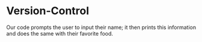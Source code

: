 # Version-Control 

Our code prompts the user to input their name; it then prints this information and does the same with their favorite food.
